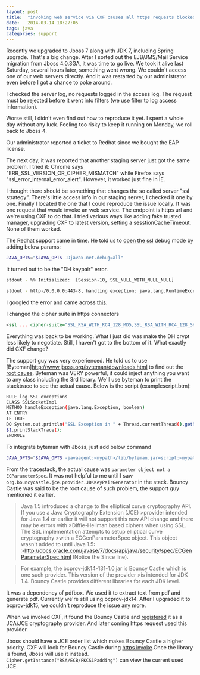 ```yaml
---
layout: post
title:  "invoking web service via CXF causes all https requests blocked afterwards"
date:   2014-03-14 18:27:05
tags: java
categories: support
---
```



Recently we upgraded to Jboss 7 along with JDK 7, including Spring upgrade. That's a big change. After I sorted out the EJB/JMS/Mail Service migration from Jboss 4.0.3GA, it was time to go live. We took it alive last Saturday, several hours later, something went wrong. We couldn't access one of our web servers directly. And it was restarted by our administrator even before I got a chance to poke around. 

I checked the server log, no requests logged in the access log. The request must be rejected before it went into filters (we use filter to log access information).

Worse still, I didn't even find out how to reproduce it yet. I spent a whole day without any luck. Feeling too risky to keep it running on Monday, we roll back to Jboss 4. 

Our administrator reported a ticket to Redhat since we bought the EAP license.

The next day, it was reported that another staging server just got the same problem. I tried it: Chrome says "ERR_SSL_VERSION_OR_CIPHER_MISMATCH" while Firefox says "ssl_error_internal_error_alert". However, it worked just fine in IE.

I thought there should be something that changes the so called server "ssl strategy". There's little access info in our staging server, I checked it one by one. Finally I located the one that I could reproduce the issue locally. It was one request that would invoke an web service. The endpoint is https url and we're using CXF to do that. I tried various ways like adding fake trusted manager, upgrading CXF to latest version, setting a sesstionCacheTimeout. None of them worked. 

The Redhat support came in time. He told us to [open the ssl](https://access.redhat.com/site/solutions/49082) debug mode by adding below params:

```bash
JAVA_OPTS="$JAVA_OPTS -Djavax.net.debug=all"
```

It turned out to be the "DH keypair" error.

```bash
stdout - %% Initialized:  [Session-10, SSL_NULL_WITH_NULL_NULL]

stdout - http-/0.0.0.0:443-8, handling exception: java.lang.RuntimeException: Could not generate DH keypair
```

I googled the error and came across [this](ttp://stackoverflow.com/questions/10687200/java-7-and-could-not-generate-dh-keypair).

I changed the cipher suite in https connectors

```xml
<ssl ... cipher-suite="SSL_RSA_WITH_RC4_128_MD5,SSL_RSA_WITH_RC4_128_SHA,TLS_RSA_WITH_AES_128_CBC_SHA,TLS_DHE_RSA_WITH_AES_128_CBC_SHA,TLS_DHE_DSS_WITH_AES_128_CBC_SHA,SSL_RSA_WITH_3DES_EDE_CBC_SHA,SSL_DHE_RSA_WITH_3DES_EDE_CBC_SHA,SSL_DHE_DSS_WITH_3DES_EDE_CBC_SHA,SSL_RSA_WITH_DES_CBC_SHA,SSL_DHE_RSA_WITH_DES_CBC_SHA,SSL_DHE_DSS_WITH_DES_CBC_SHA,SSL_RSA_EXPORT_WITH_RC4_40_MD5,SSL_RSA_EXPORT_WITH_DES40_CBC_SHA,SSL_DHE_RSA_EXPORT_WITH_DES40_CBC_SHA,SSL_DHE_DSS_EXPORT_WITH_DES40_CBC_SHA,TLS_EMPTY_RENEGOTIATION_INFO_SCSV"/>
```

Everything was back to be working. What I just did was make the DH crypt less likely to negotiate. Still, I haven't got to the bottom of it. What exactly did CXF change? 

The support guy was very experienced. He told us to use [Byteman]http://www.jboss.org/byteman/downloads.html to find out the [root cause](https://access.redhat.com/site/solutions/31283). Byteman was VERY powerful, it could inject anything you want to any class including the 3rd library. We'll use byteman to print the stacktrace to see the actual cause. Below is the script (examplescript.btm):

```bash
RULE log SSL exceptions
CLASS SSLSocketImpl 
METHOD handleException(java.lang.Exception, boolean)
AT ENTRY
IF TRUE
DO System.out.println("SSL Exception in " + Thread.currentThread().getName());
$1.printStackTrace();
ENDRULE
```

To integrate byteman with Jboss, just add below command 

```bash
JAVA_OPTS="$JAVA_OPTS -javaagent:<mypath>/lib/byteman.jar=script:<mypath>/examplescript.btm,boot:<mypath>/lib/byteman.jar"
```

From the tracestack, the actual cause was `parameter object not a ECParameterSpec`. It was not helpful to me until I saw `org.bouncycastle.jce.provider.JDKKeyPairGenerator` in the stack. Bouncy Castle was said to be the root cause of such problem, the support guy mentioned it earlier. 

>Java 1.5 introduced a change to the elliptical curve cryptography API. If you use a Java Cryptography Extension (JCE) >provider intended for Java 1.4 or earlier it will not support this new API change and there may be errors with >Diffie-Hellman based ciphers when using SSL. The SSL implementation attempts to setup elliptical curve cryptography >with a ECGenParameterSpec object. This object wasn't added to until Java 1.5: >http://docs.oracle.com/javase/7/docs/api/java/security/spec/ECGenParameterSpec.html (Notice the Since line).

>For example, the bcprov-jdk14-131-1.0.jar is Bouncy Castle which is one such provider. This version of the provider >is intended for JDK 1.4. Bouncy Castle provides different libraries for each JDK level.

It was a dependency of pdfbox. We used it to extract text from pdf and generate pdf. Currently we're still using  bcprov-jdk14. After I upgraded it to bcprov-jdk15, we couldn't reproduce the issue any more.

When we invoked CXF, it found the Bouncy Castle and [registered](http://docs.oracle.com/cd/E19879-01/820-4335/6nfqc3qmq/index.html) it as a JCA/JCE cryptography provider. And later coming https request used this provider. 

Jboss should have a JCE order list which makes Bouncy Castle a higher priority. CXF will look for Bouncy Castle during [https invoke](http://svn.apache.org/repos/asf/webservices/wss4j/tags/1_6_12/src/main/java/org/apache/ws/security/WSSConfig.java).Once the library is found, Jboss will use it instead. `Cipher.getInstance("RSA/ECB/PKCS1Padding")` can view the current used JCE.
 

